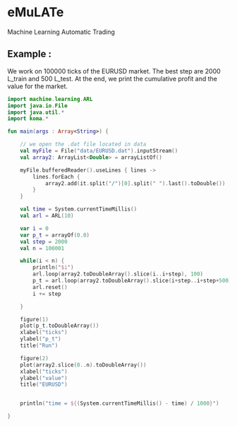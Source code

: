 # eMuLATe
Machine Learning Automatic Trading


## Example :

We work on 100000 ticks of the EURUSD market. The best step are 2000 L_train and 500 L_test. At the end, we print the cumulative profit and the value for the market.

```kotlin
import machine.learning.ARL
import java.io.File
import java.util.*
import koma.*

fun main(args : Array<String>) {

    // we open the .dat file located in data
    val myFile = File("data/EURUSD.dat").inputStream()
    val array2: ArrayList<Double> = arrayListOf()

    myFile.bufferedReader().useLines { lines ->
        lines.forEach {
            array2.add(it.split("/")[0].split(" ").last().toDouble())
        }
    }

    val time = System.currentTimeMillis()
    val arl = ARL(10)

    var i = 0
    var p_t = arrayOf(0.0)
    val step = 2000
    val n = 100001

    while(i < n) {
        println("$i")
        arl.loop(array2.toDoubleArray().slice(i..i+step), 100)
        p_t = arl.loop(array2.toDoubleArray().slice(i+step..i+step+500), 100, p_t)
        arl.reset()
        i += step

    }

    figure(1)
    plot(p_t.toDoubleArray())
    xlabel("ticks")
    ylabel("p_t")
    title("Run")

    figure(2)
    plot(array2.slice(0..n).toDoubleArray())
    xlabel("ticks")
    ylabel("value")
    title("EURUSD")


    println("time = ${(System.currentTimeMillis() - time) / 1000}")

}
```
